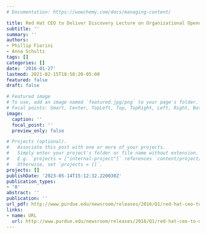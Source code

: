 ```yaml
---
# Documentation: https://wowchemy.com/docs/managing-content/

title: Red Hat CEO to Deliver Discovery Lecture on Organizational Openness
subtitle: ''
summary: ''
authors:
- Phillip Fiorini
- Anna Schultz
tags: []
categories: []
date: '2016-01-27'
lastmod: 2021-02-15T18:58:20-05:00
featured: false
draft: false

# Featured image
# To use, add an image named `featured.jpg/png` to your page's folder.
# Focal points: Smart, Center, TopLeft, Top, TopRight, Left, Right, BottomLeft, Bottom, BottomRight.
image:
  caption: ''
  focal_point: ''
  preview_only: false

# Projects (optional).
#   Associate this post with one or more of your projects.
#   Simply enter your project's folder or file name without extension.
#   E.g. `projects = ["internal-project"]` references `content/project/deep-learning/index.md`.
#   Otherwise, set `projects = []`.
projects: []
publishDate: '2023-05-14T15:12:32.220030Z'
publication_types:
- '0'
abstract: ''
publication: ''
url_pdf: http://www.purdue.edu/newsroom/releases/2016/Q1/red-hat-ceo-to-deliver-discovery-lecture-on-organizational-openness.html
links:
- name: URL
  url: http://www.purdue.edu/newsroom/releases/2016/Q1/red-hat-ceo-to-deliver-discovery-lecture-on-organizational-openness.html
---
```

